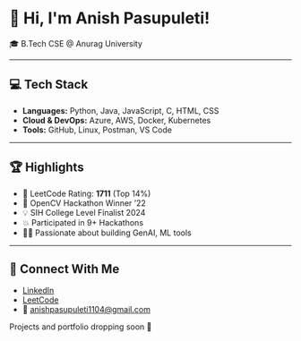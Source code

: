 # 👋 Hi, I'm Anish Pasupuleti!                     
                                                   
🎓 B.Tech CSE @ Anurag University            
      
---                                              
                                                  
## 💻 Tech Stack                                
                     
- **Languages:** Python, Java, JavaScript, C, HTML, CSS                
- **Cloud & DevOps:** Azure, AWS, Docker, Kubernetes     
- **Tools:** GitHub, Linux, Postman, VS Code   
 
---  
 
## 🏆 Highlights

- 🧠 LeetCode Rating: **1711** (Top 14%) 
- 🥇 OpenCV Hackathon Winner ’22
- 💡 SIH College Level Finalist 2024
- 💥 Participated in 9+ Hackathons
- 👨‍💻 Passionate about building GenAI, ML tools

--- 

## 🔗 Connect With Me

- [LinkedIn](https://www.linkedin.com/in/anishpasupuleti/)
- [LeetCode](https://leetcode.com/u/AnishSai/)
- 📧 anishpasupuleti1104@gmail.com

Projects and portfolio dropping soon 🚀
